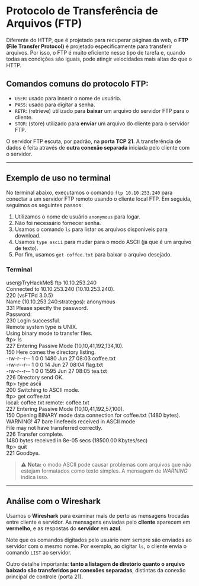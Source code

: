 # Protocolo de Transferência de Arquivos (FTP)

Diferente do HTTP, que é projetado para recuperar páginas da web, o **FTP (File Transfer Protocol)** é projetado especificamente para transferir arquivos. Por isso, o FTP é muito eficiente nesse tipo de tarefa e, quando todas as condições são iguais, pode atingir velocidades mais altas do que o HTTP.

## Comandos comuns do protocolo FTP:

- `USER`: usado para inserir o nome de usuário.
- `PASS`: usado para digitar a senha.
- `RETR`: (retrieve) utilizado para **baixar** um arquivo do servidor FTP para o cliente.
- `STOR`: (store) utilizado para **enviar** um arquivo do cliente para o servidor FTP.

O servidor FTP escuta, por padrão, na **porta TCP 21**. A transferência de dados é feita através de **outra conexão separada** iniciada pelo cliente com o servidor.

---

## Exemplo de uso no terminal

No terminal abaixo, executamos o comando `ftp 10.10.253.240` para conectar a um servidor FTP remoto usando o cliente local FTP. Em seguida, seguimos os seguintes passos:

1. Utilizamos o nome de usuário `anonymous` para logar.
2. Não foi necessário fornecer senha.
3. Usamos o comando `ls` para listar os arquivos disponíveis para download.
4. Usamos `type ascii` para mudar para o modo ASCII (já que é um arquivo de texto).
5. Por fim, usamos `get coffee.txt` para baixar o arquivo desejado.

### Terminal
user@TryHackMe$ ftp 10.10.253.240<br>
Connected to 10.10.253.240 (10.10.253.240).<br>
220 (vsFTPd 3.0.5)<br>
Name (10.10.253.240:strategos): anonymous<br>
331 Please specify the password.<br>
Password:<br>
230 Login successful.<br>
Remote system type is UNIX.<br>
Using binary mode to transfer files.<br>
ftp> ls<br>
227 Entering Passive Mode (10,10,41,192,134,10).<br>
150 Here comes the directory listing.<br>
-rw-r--r-- 1 0 0 1480 Jun 27 08:03 coffee.txt<br>
-rw-r--r-- 1 0 0 14 Jun 27 08:04 flag.txt<br>
-rw-r--r-- 1 0 0 1595 Jun 27 08:05 tea.txt<br>
226 Directory send OK.<br>
ftp> type ascii<br>
200 Switching to ASCII mode.<br>
ftp> get coffee.txt<br>
local: coffee.txt remote: coffee.txt<br>
227 Entering Passive Mode (10,10,41,192,57,100).<br>
150 Opening BINARY mode data connection for coffee.txt (1480 bytes).<br>
WARNING! 47 bare linefeeds received in ASCII mode<br>
File may not have transferred correctly.<br>
226 Transfer complete.<br>
1480 bytes received in 8e-05 secs (18500.00 Kbytes/sec)<br>
ftp> quit<br>
221 Goodbye.<br>


> ⚠️ **Nota:** o modo ASCII pode causar problemas com arquivos que não estejam formatados como texto simples. A mensagem de *WARNING* indica isso.

---

## Análise com o Wireshark

Usamos o **Wireshark** para examinar mais de perto as mensagens trocadas entre cliente e servidor. As mensagens enviadas pelo **cliente** aparecem em **vermelho**, e as respostas do **servidor** em **azul**.

Note que os comandos digitados pelo usuário nem sempre são enviados ao servidor com o mesmo nome. Por exemplo, ao digitar `ls`, o cliente envia o comando `LIST` ao servidor.

Outro detalhe importante: **tanto a listagem de diretório quanto o arquivo baixado são transferidos por conexões separadas**, distintas da conexão principal de controle (porta 21).
